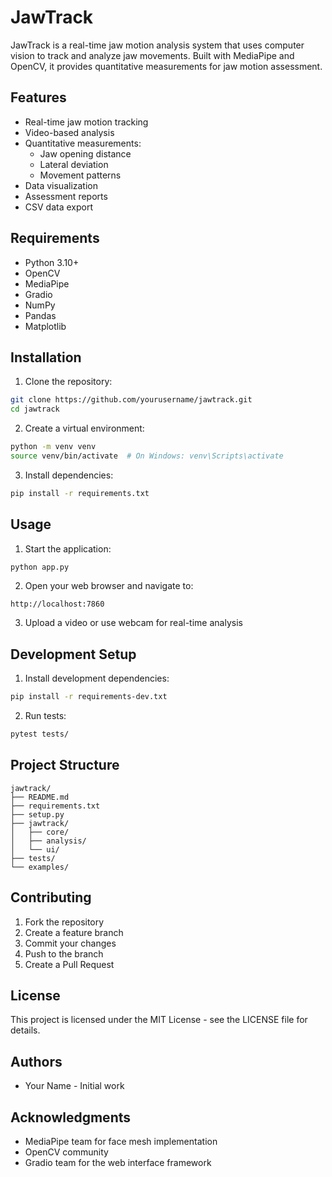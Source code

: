 # JawTrack

JawTrack is a real-time jaw motion analysis system that uses computer vision to track and analyze jaw movements. Built with MediaPipe and OpenCV, it provides quantitative measurements for jaw motion assessment.

## Features

- Real-time jaw motion tracking
- Video-based analysis
- Quantitative measurements:
  - Jaw opening distance
  - Lateral deviation
  - Movement patterns
- Data visualization
- Assessment reports
- CSV data export

## Requirements

- Python 3.10+
- OpenCV
- MediaPipe
- Gradio
- NumPy
- Pandas
- Matplotlib

## Installation

1. Clone the repository:

```bash
git clone https://github.com/yourusername/jawtrack.git
cd jawtrack
```

2. Create a virtual environment:

```bash
python -m venv venv
source venv/bin/activate  # On Windows: venv\Scripts\activate
```

3. Install dependencies:

```bash
pip install -r requirements.txt
```

## Usage

1. Start the application:

```bash
python app.py
```

2. Open your web browser and navigate to:

```
http://localhost:7860
```

3. Upload a video or use webcam for real-time analysis

## Development Setup

1. Install development dependencies:

```bash
pip install -r requirements-dev.txt
```

2. Run tests:

```bash
pytest tests/
```

## Project Structure

```
jawtrack/
├── README.md
├── requirements.txt
├── setup.py
├── jawtrack/
│   ├── core/
│   ├── analysis/
│   └── ui/
├── tests/
└── examples/
```

## Contributing

1. Fork the repository
2. Create a feature branch
3. Commit your changes
4. Push to the branch
5. Create a Pull Request

## License

This project is licensed under the MIT License - see the LICENSE file for details.

## Authors

- Your Name - Initial work

## Acknowledgments

- MediaPipe team for face mesh implementation
- OpenCV community
- Gradio team for the web interface framework
